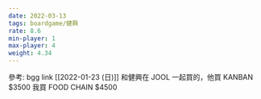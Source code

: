 ```yaml
---
date: 2022-03-13
tags: boardgame/健興
rate: 8.6
min-player: 1
max-player: 4
weight: 4.34
---
```


參考: bgg link
[[2022-01-23 (日)]] 和健興在 JOOL 一起買的，他買 KANBAN $3500 我買 FOOD CHAIN $4500

